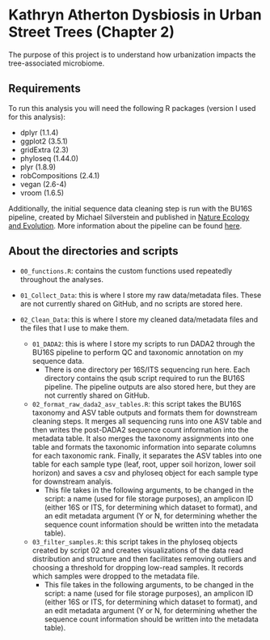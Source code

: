 # Kathryn Atherton Dysbiosis in Urban Street Trees (Chapter 2)
The purpose of this project is to understand how urbanization impacts the tree-associated microbiome. 

## Requirements
To run this analysis you will need the following R packages (version I used for this analysis):
- dplyr (1.1.4)
- ggplot2 (3.5.1)
- gridExtra (2.3)
- phyloseq (1.44.0)
- plyr (1.8.9)
- robCompositions (2.4.1)
- vegan (2.6-4)
- vroom (1.6.5)

Additionally, the initial sequence data cleaning step is run with the BU16S pipeline, created by Michael Silverstein and published in [Nature Ecology and Evolution](https://www.nature.com/articles/s41559-024-02440-6). More information about the pipeline can be found [here](https://github.com/Boston-University-Microbiome-Initiative/BU16s). 

## About the directories and scripts
- `00_functions.R`: contains the custom functions used repeatedly throughout the analyses.

- `01_Collect_Data`: this is where I store my raw data/metadata files. These are not currently shared on GitHub, and no scripts are stored here.
- `02_Clean_Data`: this is where I store my cleaned data/metadata files and the files that I use to make them.
    - `01_DADA2`: this is where I store my scripts to run DADA2 through the BU16S pipeline to perform QC and taxonomic annotation on my sequence data.
      - There is one directory per 16S/ITS sequencing run here. Each directory contains the qsub script required to run the BU16S pipeline. The pipeline outputs are also stored here, but they are not currently shared on GitHub.  
    - `02_format_raw_dada2_asv_tables.R`: this script takes the BU16S taxonomy and ASV table outputs and formats them for downstream cleaning steps. It merges all sequencing runs into one ASV table and then writes the post-DADA2 sequence count information into the metadata table. It also merges the taxonomy assignments into one table and formats the taxonomic information into separate columns for each taxonomic rank. Finally, it separates the ASV tables into one table for each sample type (leaf, root, upper soil horizon, lower soil horizon) and saves a csv and phyloseq object for each sample type for downstream analyis.
        - This file takes in the following arguments, to be changed in the script: a name (used for file storage purposes), an amplicon ID (either 16S or ITS, for determining which dataset to format), and an edit metadata argument (Y or N, for determining whether the sequence count information should be written into the metadata table). 
    - `03_filter_samples.R`: this script takes in the phyloseq objects created by script 02 and creates visualizations of the data read distribution and structure and then facilitates removing outliers and choosing a threshold for dropping low-read samples. It records which samples were dropped to the metadata file. 
        - This file takes in the following arguments, to be changed in the script: a name (used for file storage purposes), an amplicon ID (either 16S or ITS, for determining which dataset to format), and an edit metadata argument (Y or N, for determining whether the sequence count information should be written into the metadata table). 
